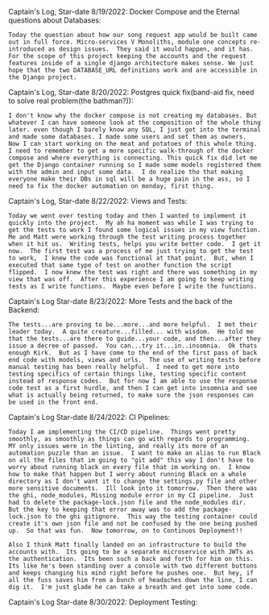 Captain's Log, Star-date 8/19/2022: Docker Compose and the Eternal questions about Databases:

    Today the question about how our song request app would be built came out in full force. Micro-services V Monoliths, module one concepts re-introduced as design issues.  They said it would happen, and it has.  For the scope of this project keeping the accounts and the request features inside of a single django architecture makes sense. We just hope that the two DATABASE_URL definitions work and are accessible in the Django project.


Captain's Log, Star-date 8/20/2022: Postgres quick fix(band-aid fix, need to solve real problem(the bathman?)):

    I don't know why the docker compose is not creating my databases. But whatever I can have someone look at the composition of the whole thing later. even though I barely know any SQL, I just got into the terminal and made some databases. I made some users and set them as owners.  Now I can start working on the meat and potatoes of this whole thing.  I need to remember to get a more specific walk-through of the docker compose and where everything is connecting. This quick fix did let me get the Django container running so I made some models registered them with the admin and input some data.  I do realize tho that making everyone make their DBs in sql will be a huge pain in the ass, so I need to fix the docker automation on monday, first thing.


Captain's Log, Star-date 8/22/2022: Views and Tests:

    Today we went over testing today and then I wanted to implement it quickly into the project.  My ah ha moment was while I was trying to get the tests to work I found some logical issues in my view function.  Me and Matt were working through the test writing process together when it hit us.  Writing tests, helps you write better code.  I get it now.  The first test was a process of me just trying to get the test to work,  I knew the code was functional at that point.  But, when I executed that same type of test on another function the script flipped.  I now knew the test was right and there was something in my view that was off.  After this experience I am going to keep writing tests as I write functions.  Maybe even before I write the functions.


Captain's Log Star-date 8/23/2022: More Tests and the back of the Backend: 

    The tests...are proving to be...more...and more helpful.  I met their leader today.  A quite creature...filled... with wisdom.  He told me that the tests...are there to guide...your code, and then...after they issue a decree of passed.  You can...try it...in..insomnia.  Ok thats enough Kirk.  But as I have come to the end of the first pass of back end code with models, views and urls.  The use of writing tests before manual testing has been really helpful.  I need to get more into testing specifics of certain things like, testing specific content instead of response codes.  But for now I am able to use the response code test as a first hurdle, and then I can get into insomnia and see what is actually being returned, to make sure the json responses can be used in the front end.

Captain's Log Star-date 8/24/2022: CI Pipelines:

    Today I am implementing the CI/CD pipeline.  Things went pretty smoothly, as smoothly as things can go with regards to programming.  MY only issues were in the linting, and really its more of an automation puzzle than an issue.  I want to make an alias to run Black on all the files that im going to "git add" this way I don't have to worry about running black on every file that im working on.  I know how to make that happen but I worry about running Black on a whole directory as I don't want it to change the settings.py file and other more sensitive documents.  Ill look into it tomorrow.  Then there was the ghi, node_modules, Missing module error in my CI pipeline.  Just had to delete the package-lock.json file and the node_modules dir.  But the key to keeping that error away was to add the package-lock.json to the ghi gitignore.  This way the testing container could create it's own json file and not be confused by the one being pushed up.  So that was fun.  Now tomorrow, on to Continuos Deployment!!  

    Also I think Matt finally landed on an infrastructure to build the accounts with.  Its going to be a separate microservice with JWTs as the authentication.  Its been such a back and forth for him on this.  Its like he's been standing over a console with two different buttons and keeps changing his mind right before he pushes one.  But hey, if all the fuss saves him from a bunch of headaches down the line, I can dig it.  I'm just glade he can take a breath and get into some code.    

Captain's Log Star-date 8/30/2022: Deployment Testing:

    

